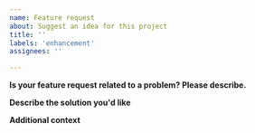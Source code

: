 ```yaml
---
name: Feature request
about: Suggest an idea for this project
title: ''
labels: 'enhancement'
assignees: ''

---
```


**Is your feature request related to a problem? Please describe.**

**Describe the solution you'd like**

**Additional context**
